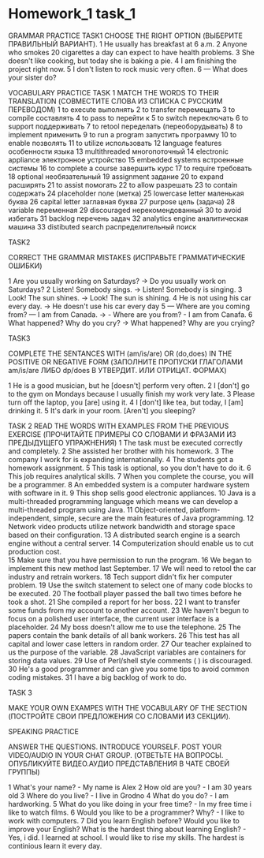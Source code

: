 # Homework_1 task_1

GRAMMAR PRACTICE
TASK1
CHOOSE THE RIGHT OPTION (ВЫБЕРИТЕ ПРАВИЛЬНЫЙ ВАРИАНТ).
1 He usually has breakfast at 6 a.m.
2 Anyone who smokes 20 cigarettes a day can expect to have health problems.
3 She doesn't like cooking, but today she is baking a pie.
4 I am finishing the project right now.
5 I don't listen to rock music very often.
6  — What does your sister do?

VOCABULARY PRACTICE TASK 1 MATCH THE WORDS TO THEIR TRANSLATION (СОВМЕСТИТЕ СЛОВА ИЗ СПИСКА С РУССКИМ ПЕРЕВОДОМ) 
1 to execute выполнять 
2 to transfer перемещать 
3 to compile составлять 
4 to pass to перейти к 
5 to switch переключать 
6 to support поддерживать 
7 to retool переделать (переоборудывать) 
8 to implement применить 
9 to run a program запустить программу 
10 to enable позволять 
11 to utilize использовать 
12 language features особенности языка 
13 multithreaded многопоточный 
14 electronic appliance электронное устройство 
15 embedded systems встроенные системы 
16 to complete a course завершить курс 
17 to require требовать 
18 optional необязательный 
19 assignment задание 
20 to expand расширять 
21 to assist помогать 
22 to allow разрешать 
23 to contain содержать 
24 placeholder поле (метка) 
25 lowercase letter маленькая буква 
26 capital letter заглавная буква 
27 purpose цель (задача) 
28 variable переменная 
29 discouraged нерекомендованный 
30 to avoid избегать 
31 backlog перечень задач 
32 analytics engine аналитическая машина 
33 distibuted search распределительный поиск

TASK2

CORRECT THE GRAMMAR MISTAKES (ИСПРАВЬТЕ ГРАММАТИЧЕСКИЕ ОШИБКИ)

1 Are you usually working on Saturdays? -> Do you usually work on Saturdays?
2 Listen! Somebody sings. -> Listen! Somebody is singing.
3 Look! The sun shines. -> Look! The sun is shining.
4 He is not using his car every day. -> He doesn't use his car every day
5 — Where are you coming from? — I am from Canada. -> - Where are you from? - I am from Canafa.
6 What happened? Why do you cry? -> What happened? Why are you crying?

TASK3

COMPLETE THE SENTANCES WITH (am/is/are) OR (do,does) IN THE POSITIVE OR NEGATIVE FORM (ЗАПОЛНИТЕ ПРОПУСКИ ГЛАГОЛАМИ am/is/are ЛИБО dp/does В УТВЕРДИТ. ИЛИ ОТРИЦАТ. ФОРМАХ)

1 He is a good musician, but he [doesn't] perform very often.
2 I [don't] go to the gym on Mondays because I usually finish my work very late.
3 Please turn off the laptop, you [are] using it.
4 I [don't] like tea, but today, I [am] drinking it.
5 It's dark in your room. [Aren't] you sleeping?

TASK 2
READ THE WORDS WITH EXAMPLES FROM THE PREVIOUS EXERCISE (ПРОЧИТАЙТЕ ПРИМЕРЫ СО СЛОВАМИ И ФРАЗАМИ ИЗ ПРЕДЫДУЩЕГО УПРАЖНЕНИЯ) 
1 The task must be executed correctly and completely. 
2 She assisted her brother with his homework. 
3 The company I work for is expanding internationally.
4 The students got a homework assignment.
5 This task is optional, so you don't have to do it. 
6 This job requires analytical skills.
7 When you complete the course, you will be a programmer. 
8 An embedded system is a computer hardware system with software in it.
9 This shop sells good electronic appliances. 
10 Java is a multi-threaded programming language which means we can develop a multi-threaded program using Java.
11 Object-oriented, platform-independent, simple, secure are the main features of Java programming. 
12 Network video products utilize network bandwidth and storage space based on their configuration. 
13  A distributed search engine is a search engine without a central server.
14 Computerization should enable us to cut production cost.  
15 Make sure that you have permission to run the program. 
16 We began to implement this new method last September.
17  We will need to retool the car industry and retrain workers. 
18 Tech support didn't fix her computer problem.
19 Use the switch statement to select one of many code blocks to be executed.
20 The football player passed the ball two times before he took a shot. 
21 She compiled a report for her boss. 
22  I want to transfer some funds from my account to another account.
23 We haven't begun to focus on a polished user interface, the current user interface is a placeholder.
24 My boss doesn't allow me to use the telephone.
25 The papers contain the bank details of all bank workers.
26 This test has all capital and lower case letters in random order.
27 Our teacher explained to us the purpose of the variable. 
28 JavaScript variables are containers for storing data values.
29 Use of Perl/shell style comments ( ) is discouraged.
30 He's a good programmer and can give you some tips to avoid common coding mistakes. 
31 I have a big backlog of work to do.

TASK 3

MAKE YOUR OWN EXAMPES WITH THE VOCABULARY OF THE SECTION (ПОСТРОЙТЕ СВОИ ПРЕДЛОЖЕНИЯ СО СЛОВАМИ ИЗ СЕКЦИИ).

SPEAKING PRACTICE

ANSWER THE QUESTIONS. INTRODUCE YOURSELF. POST YOUR VIDEO/AUDIO IN YOUR CHAT GROUP. (ОТВЕТЬТЕ НА ВОПРОСЫ. ОПУБЛИКУЙТЕ ВИДЕО.АУДИО ПРЕДСТАВЛЕНИЯ В ЧАТЕ СВОЕЙ ГРУППЫ)

1 What's your name? - My name is Alex
2 How old are you? - I am 30 years old
3 Where do you live? - I live in Grodno
4 What do you do? - I am hardworking.
5 What do you like doing in your free time? - In my free time i like to watch films.
6 Would you like to be a programmer? Why? -  I like to work with computers.
7 Did you learn English before? Would you like to improve your English? What is the hardest thing about learning English? - Yes, i did. I learned at school. I would like to rise my skills. The hardest is continious learn it every day.
